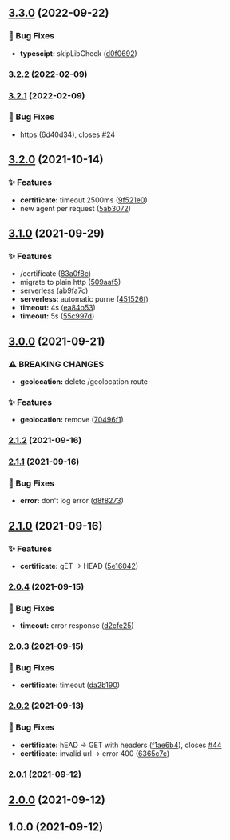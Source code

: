 

## [3.3.0](https://github.com/Internet-Society-Belgium/isTrust-API/compare/3.2.2...3.3.0) (2022-09-22)


### 🐛 Bug Fixes

* **typescipt:** skipLibCheck ([d0f0692](https://github.com/Internet-Society-Belgium/isTrust-API/commit/d0f0692331d9b9a4d1eac85379bc9d3994f87972))

### [3.2.2](https://github.com/Internet-Society-Belgium/isTrust-API/compare/3.2.1...3.2.2) (2022-02-09)

### [3.2.1](https://github.com/Internet-Society-Belgium/isTrust-API/compare/3.2.0...3.2.1) (2022-02-09)


### 🐛 Bug Fixes

* https ([6d40d34](https://github.com/Internet-Society-Belgium/isTrust-API/commit/6d40d343d7dc0339ef4911312f92ecc1507f87dd)), closes [#24](https://github.com/Internet-Society-Belgium/isTrust-API/issues/24)

## [3.2.0](https://github.com/Internet-Society-Belgium/isTrust-API/compare/3.1.0...3.2.0) (2021-10-14)


### ✨ Features

* **certificate:** timeout 2500ms ([9f521e0](https://github.com/Internet-Society-Belgium/isTrust-API/commit/9f521e070db7086a95944e75a15eab159cecb107))
* new agent per request ([5ab3072](https://github.com/Internet-Society-Belgium/isTrust-API/commit/5ab3072f71994a9eacb1027c8cce02466b03c71a))

## [3.1.0](https://github.com/Internet-Society-Belgium/isTrust-API/compare/3.0.0...3.1.0) (2021-09-29)


### ✨ Features

* /certificate ([83a0f8c](https://github.com/Internet-Society-Belgium/isTrust-API/commit/83a0f8cbf8ced304f92480b6736edefaad5abaf6))
* migrate to plain http ([509aaf5](https://github.com/Internet-Society-Belgium/isTrust-API/commit/509aaf518525fd522ea264321fd8dab11f13f9f8))
* serverless ([ab9fa7c](https://github.com/Internet-Society-Belgium/isTrust-API/commit/ab9fa7c2228ecd13f308e1d2e11e922920f7699d))
* **serverless:** automatic purne ([451526f](https://github.com/Internet-Society-Belgium/isTrust-API/commit/451526f734d7dc7bfc4ecf02664916051d018823))
* **timeout:** 4s ([ea84b53](https://github.com/Internet-Society-Belgium/isTrust-API/commit/ea84b538c130e7c3fd8a9d4238120f7c2c072c3b))
* **timeout:** 5s ([55c997d](https://github.com/Internet-Society-Belgium/isTrust-API/commit/55c997dfce70d525c5053d2f21b0b45fb9c20828))

## [3.0.0](https://github.com/Internet-Society-Belgium/isTrust-API/compare/2.1.2...3.0.0) (2021-09-21)


### ⚠ BREAKING CHANGES

* **geolocation:** delete /geolocation route

### ✨ Features

* **geolocation:** remove ([70496f1](https://github.com/Internet-Society-Belgium/isTrust-API/commit/70496f1848f61b194bb166bacbd7d883c6bfe203))

### [2.1.2](https://github.com/Internet-Society-Belgium/isTrust-API/compare/2.1.1...2.1.2) (2021-09-16)

### [2.1.1](https://github.com/Internet-Society-Belgium/isTrust-API/compare/2.1.0...2.1.1) (2021-09-16)


### 🐛 Bug Fixes

* **error:** don't log error ([d8f8273](https://github.com/Internet-Society-Belgium/isTrust-API/commit/d8f82733460a1726025ae39a4cea423d3206d85c))

## [2.1.0](https://github.com/Internet-Society-Belgium/isTrust-API/compare/2.0.4...2.1.0) (2021-09-16)


### ✨ Features

* **certificate:** gET -> HEAD ([5e16042](https://github.com/Internet-Society-Belgium/isTrust-API/commit/5e1604218b06840634417698872a3850cefc9c8b))

### [2.0.4](https://github.com/Internet-Society-Belgium/isTrust-API/compare/2.0.3...2.0.4) (2021-09-15)


### 🐛 Bug Fixes

* **timeout:** error response ([d2cfe25](https://github.com/Internet-Society-Belgium/isTrust-API/commit/d2cfe2544abc52fc6e42c3a560f6ee6d17773ce7))

### [2.0.3](https://github.com/Internet-Society-Belgium/isTrust-API/compare/2.0.2...2.0.3) (2021-09-15)


### 🐛 Bug Fixes

* **certificate:** timeout ([da2b190](https://github.com/Internet-Society-Belgium/isTrust-API/commit/da2b190007ee7dc4794711a3011c2b7a99a5b467))

### [2.0.2](https://github.com/Internet-Society-Belgium/isTrust-API/compare/2.0.1...2.0.2) (2021-09-13)


### 🐛 Bug Fixes

* **certificate:** hEAD -> GET with headers ([f1ae6b4](https://github.com/Internet-Society-Belgium/isTrust-API/commit/f1ae6b46c560f372fdc3d175a960f8e2dd368302)), closes [#44](https://github.com/Internet-Society-Belgium/isTrust-API/issues/44)
* **certificate:** invalid url -> error 400 ([6365c7c](https://github.com/Internet-Society-Belgium/isTrust-API/commit/6365c7c51242660f60bc82d895433be930eb30da))

### [2.0.1](https://github.com/Internet-Society-Belgium/isTrust-API/compare/2.0.0...2.0.1) (2021-09-12)

## [2.0.0](https://github.com/Internet-Society-Belgium/isTrust-API/compare/1.0.0...2.0.0) (2021-09-12)

## 1.0.0 (2021-09-12)